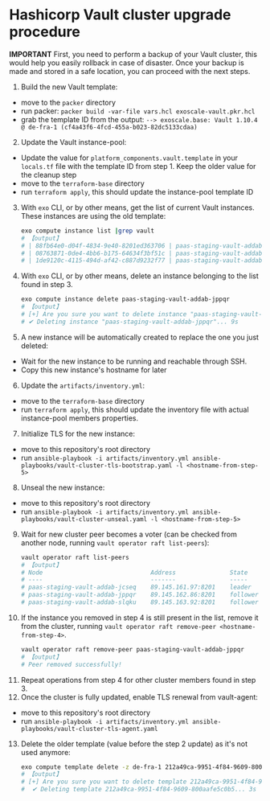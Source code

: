 # Hashicorp Vault cluster upgrade procedure

**IMPORTANT** First, you need to perform a backup of your Vault cluster, this would help you easily rollback in case of disaster.
Once your backup is made and stored in a safe location, you can proceed with the next steps.

1. Build the new Vault template:
  - move to the `packer` directory
  - run packer: `packer build -var-file vars.hcl exoscale-vault.pkr.hcl`
  - grab the template ID from the output: `--> exoscale.base: Vault 1.10.4 @ de-fra-1 (cf4a43f6-4fcd-455a-b023-82dc5133cdaa)`
2. Update the Vault instance-pool:
  - Update the value for `platform_components.vault.template` in your `locals.tf` file with the template ID from step 1. Keep the older
  value for the cleanup step
  - move to the `terraform-base` directory
  - run `terraform apply`, this should update the instance-pool template ID
3. With `exo` CLI, or by other means, get the list of current Vault instances. These instances are using the old template:
    ```bash  
    exo compute instance list |grep vault
    # 【output】
    # | 88fb64e0-d04f-4834-9e40-8201ed363706 | paas-staging-vault-addab-jppqr            | de-fra-1 | standard.tiny  | 89.145.162.86   | running |
    # | 08763871-0de4-4bb6-b175-64634f3bf51c | paas-staging-vault-addab-ndksc            | de-fra-1 | standard.tiny  | 194.182.169.86  | running |
    # | 1de9120c-4115-494d-af42-c887d9232f77 | paas-staging-vault-addab-slqku            | de-fra-1 | standard.tiny  | 89.145.163.92   | running |
    ```
4. With `exo` CLI, or by other means, delete an instance belonging to the list found in step 3.
    ```bash
    exo compute instance delete paas-staging-vault-addab-jppqr
    # 【output】
    # [+] Are you sure you want to delete instance "paas-staging-vault-addab-jppqr"? [yN]: y
    # ✔ Deleting instance "paas-staging-vault-addab-jppqr"... 9s
    ```
5. A new instance will be automatically created to replace the one you just deleted:
  - Wait for the new instance to be running and reachable through SSH.
  - Copy this new instance's hostname for later
6. Update the `artifacts/inventory.yml`:
  - move to the `terraform-base` directory
  - run `terraform apply`, this should update the inventory file with actual instance-pool members properties.
7. Initialize TLS for the new instance:
  - move to this repository's root directory
  - run `ansible-playbook -i artifacts/inventory.yml ansible-playbooks/vault-cluster-tls-bootstrap.yaml -l <hostname-from-step-5>`
8. Unseal the new instance:
  - move to this repository's root directory
  - run `ansible-playbook -i artifacts/inventory.yml ansible-playbooks/vault-cluster-unseal.yaml -l <hostname-from-step-5>`
9. Wait for new cluster peer becomes a voter (can be checked from another node, running `vault operator raft list-peers`):
    ```bash
    vault operator raft list-peers
    # 【output】
    # Node                              Address               State       Voter
    # ----                              -------               -----       -----
    # paas-staging-vault-addab-jcseq    89.145.161.97:8201    leader      true
    # paas-staging-vault-addab-jppqr    89.145.162.86:8201    follower    true
    # paas-staging-vault-addab-slqku    89.145.163.92:8201    follower    true
    ```
10. If the instance you removed in step 4 is still present in the list, remove it from the cluster, running `vault operator raft remove-peer <hostname-from-step-4>`.
    ```bash
    vault operator raft remove-peer paas-staging-vault-addab-jppqr
    # 【output】
    # Peer removed successfully!
    ```
11. Repeat operations from step 4 for other cluster members found in step 3.
12. Once the cluster is fully updated, enable TLS renewal from vault-agent:
  - move to this repository's root directory
  - run `ansible-playbook -i artifacts/inventory.yml ansible-playbooks/vault-cluster-tls-agent.yaml`
13. Delete the older template (value before the step 2 update) as it's not used anymore:
    ```bash
    exo compute template delete -z de-fra-1 212a49ca-9951-4f84-9609-800aafe5c0b5
    # 【output】
    # [+] Are you sure you want to delete template 212a49ca-9951-4f84-9609-800aafe5c0b5 ("Kubernetes 1.24.1 control plane")? [yN]: y
    #  ✔ Deleting template 212a49ca-9951-4f84-9609-800aafe5c0b5... 3s
    ```
